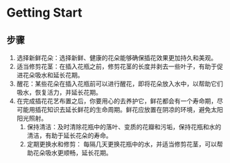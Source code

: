 # Getting Start

## 步骤

1. 选择新鲜花朵：选择新鲜、健康的花朵能够确保插花效果更加持久和美观。
2. 适当修剪花茎：在插入花瓶之前，修剪花茎的长度并剥去一些叶子，有助于促进花朵吸水和延长花期。
3. 醒花：某些花朵在插入花瓶前可以进行醒花，即将花朵放入水中，以帮助它们吸水，恢复活力，并延长花期。
4. 在完成插花花艺布置之后，你要用心的去养护它，鲜花都会有一个寿命期，尽可能用插花知识去延长鲜花的生命周期。鲜花应放置在阴凉的环境，避免太阳阳光照射。
    1. 保持清洁：及时清除花瓶中的落叶、变质的花瓣和污垢，保持花瓶和水的清洁，有助于延长花朵的寿命。
    2. 定期更换水和修剪： 每隔几天更换花瓶中的水，并适当修剪花茎，可以帮助花朵吸水更顺畅，延长花期。
